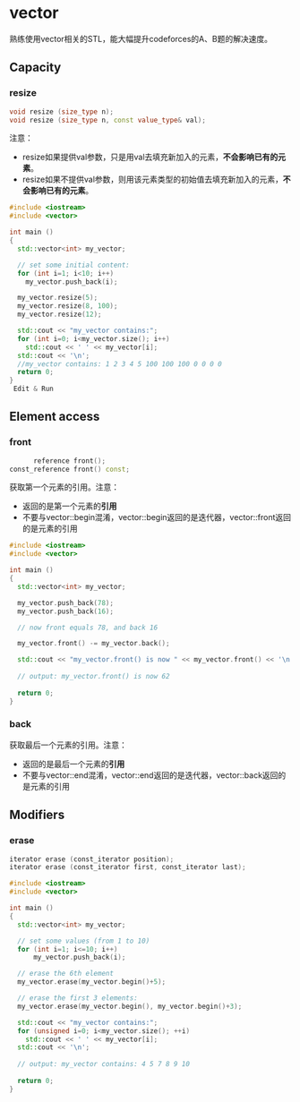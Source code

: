 # vector

熟练使用vector相关的STL，能大幅提升codeforces的A、B题的解决速度。

## Capacity

### resize

```c++
void resize (size_type n);
void resize (size_type n, const value_type& val);
```
注意：
* resize如果提供val参数，只是用val去填充新加入的元素，**不会影响已有的元素**。
* resize如果不提供val参数，则用该元素类型的初始值去填充新加入的元素，**不会影响已有的元素**。

```c++
#include <iostream>
#include <vector>

int main ()
{
  std::vector<int> my_vector;

  // set some initial content:
  for (int i=1; i<10; i++)
    my_vector.push_back(i);

  my_vector.resize(5);
  my_vector.resize(8, 100);
  my_vector.resize(12);

  std::cout << "my_vector contains:";
  for (int i=0; i<my_vector.size(); i++)
    std::cout << ' ' << my_vector[i];
  std::cout << '\n';
  //my_vector contains: 1 2 3 4 5 100 100 100 0 0 0 0
  return 0;
}
 Edit & Run

```

## Element access

### front

```c++
      reference front();
const_reference front() const;
```

获取第一个元素的引用。注意：
* 返回的是第一个元素的**引用**
* 不要与vector::begin混淆，vector::begin返回的是迭代器，vector::front返回的是元素的引用

```c++
#include <iostream>
#include <vector>

int main ()
{
  std::vector<int> my_vector;

  my_vector.push_back(78);
  my_vector.push_back(16);

  // now front equals 78, and back 16

  my_vector.front() -= my_vector.back();

  std::cout << "my_vector.front() is now " << my_vector.front() << '\n';
  
  // output: my_vector.front() is now 62
  
  return 0;
}
```

### back

获取最后一个元素的引用。注意：
* 返回的是最后一个元素的**引用**
* 不要与vector::end混淆，vector::end返回的是迭代器，vector::back返回的是元素的引用

## Modifiers

### erase

```c++
iterator erase (const_iterator position);
iterator erase (const_iterator first, const_iterator last);
```

```c++
#include <iostream>
#include <vector>

int main ()
{
  std::vector<int> my_vector;

  // set some values (from 1 to 10)
  for (int i=1; i<=10; i++) 
      my_vector.push_back(i);

  // erase the 6th element
  my_vector.erase(my_vector.begin()+5);

  // erase the first 3 elements:
  my_vector.erase(my_vector.begin(), my_vector.begin()+3);

  std::cout << "my_vector contains:";
  for (unsigned i=0; i<my_vector.size(); ++i)
    std::cout << ' ' << my_vector[i];
  std::cout << '\n';
  
  // output: my_vector contains: 4 5 7 8 9 10
  
  return 0;
}
```